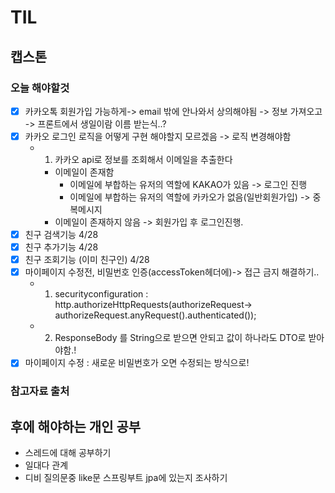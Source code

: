 # TIL
## 캡스톤
### 오늘 해야할것
- [x] 카카오톡 회원가입 가능하게-> email 밖에 안나와서 상의해야됨 -> 정보 가져오고 -> 프론트에서 생일이람 이름 받는식..?
- [x] 카카오 로그인 로직을 어떻게 구현 해야할지 모르겠음 -> 로직 변경해야함
  - 1. 카카오 api로 정보를 조회해서 이메일을 추출한다
    - 이메일이 존재함
      - 이메일에 부합하는 유저의 역할에 KAKAO가 있음 -> 로그인 진행
      - 이메일에 부합하는 유저의 역할에 카카오가 없음(일반회원가입) -> 중복메시지 
    - 이메일이 존재하지 않음 -> 회원가입 후 로그인진행.
- [x] 친구 검색기능 4/28
- [x] 친구 추가기능 4/28
- [x] 친구 조회기능 (이미 친구인) 4/28
- [x] 마이페이지 수정전, 비밀번호 인증(accessToken헤더에)-> 접근 금지 해결하기.. 
    - 1. securityconfiguration :    http.authorizeHttpRequests(authorizeRequest-> authorizeRequest.anyRequest().authenticated());
    - 2. ResponseBody 를 String으로 받으면 안되고 값이 하나라도 DTO로 받아야함.! 
- [x] 마이페이지 수정 : 새로운 비밀번호가 오면 수정되는 방식으로!
### 참고자료 출처

## 후에 해야하는 개인 공부
- 스레드에 대해 공부하기
- 일대다 관계 
- 디비 질의문중 like문 스프링부트 jpa에 있는지 조사하기